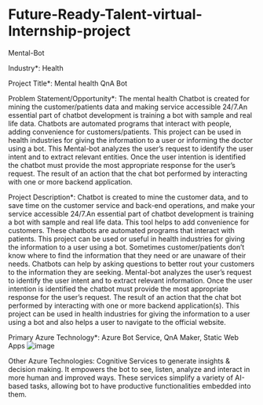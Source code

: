 # Future-Ready-Talent-virtual-Internship-project
Mental-Bot

Industry*:
Health

Project Title*:
Mental health QnA Bot

Problem Statement/Opportunity*:
The mental health Chatbot is created for mining the customer/patients data and making service accessible 24/7.An essential part of chatbot development is training a bot with sample and real life data. Chatbots are automated programs that interact with people, adding convenience for customers/patients. This project can be used in health industries for giving the information to a user or informing the doctor using a bot. This Mental-bot analyzes the user’s request to identify the user intent and to extract relevant entities. Once the user intention is identified the chatbot must provide the most appropriate response for the user’s request. The result of an action that the chat bot performed by interacting with one or more backend application.

Project Description*:
Chatbot is created to mine the customer data, and to save time on the customer service and back-end operations, and make your service accessible 24/7.An essential part of chatbot development is training a bot with sample and real life data. This tool helps to add convenience for customers. These chatbots are automated programs that interact with patients. This project can be used or useful in health industries for giving the information to a user using a bot. Sometimes customer/patients don’t know where to find the information that they need or are unaware of their needs. Chatbots can help by asking questions to better rout your customers to the information they are seeking. Mental-bot analyzes the user’s request to identify the user intent and to extract relevant information. Once the user intention is identified the chatbot must provide the most appropriate response for the user’s request. The result of an action that the chat bot performed by interacting with one or more backend application(s). This project can be used in health industries for giving the information to a user using a bot and also helps a user to navigate to the official website.

Primary Azure Technology*:
Azure Bot Service, QnA Maker, Static Web Apps
![image](https://user-images.githubusercontent.com/69046074/154835605-a1bde928-09fa-43d7-8d35-791c9fe4fffe.png)


Other Azure Technologies:
Cognitive Services to generate insights & decision making. It empowers the bot to see, listen, analyze and interact in more human and improved ways. These services simplify a variety of AI-based tasks, allowing bot to have productive functionalities embedded into them.
